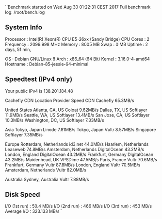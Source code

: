 ``Benchmark started on Wed Aug 30 01:22:31 CEST 2017
Full benchmark log: /root/bench.log

System Info
-----------
Processor       : Intel(R) Xeon(R) CPU E5-26xx (Sandy Bridge)
CPU Cores       : 2
Frequency       : 2099.998 MHz
Memory          : 8005 MB
Swap            : 0 MB
Uptime          : 2 days, 51 min,

OS              : Debian GNU/Linux 8
Arch            : x86_64 (64 Bit)
Kernel          : 3.16.0-4-amd64
Hostname        : Debian-85-jessie-64-minimal


Speedtest (IPv4 only)
---------------------
Your public IPv4 is 138.201.184.48

Cachefly CDN
Location                Provider        Speed
CDN                     Cachefly        65.3MB/s

United States
Atlanta, GA, US         Coloat          9.62MB/s
Dallas, TX, US          Softlayer       11.9MB/s
Seattle, WA, US         Softlayer       13.4MB/s
San Jose, CA, US        Softlayer       10.3MB/s
Washington, DC, US      Softlayer       7.33MB/s

Asia
Tokyo, Japan            Linode          7.81MB/s
Tokyo, Japan            Vultr           8.57MB/s
Singapore               Softlayer       7.35MB/s

Europe
Rotterdam, Netherlands  id3.net         44.0MB/s
Haarlem, Netherlands    Leaseweb        74.8MB/s
Amsterdam, Netherlands  DigitalOcean    43.2MB/s
London, England         DigitalOcean    43.2MB/s
Frankfurt, Germany      DigitalOcean    43.2MB/s
Maidenhead, UK          VPSDime         47.5MB/s
Paris, France           Vultr           70.6MB/s
Frankfurt, Germany      Vultr           87.8MB/s
London, England         Vultr           70.5MB/s
Amsterdam, Netherlands  Vultr           82.0MB/s

Australia
Sydney, Australia       Vultr   7.88MB/s


Disk Speed
----------
I/O (1st run)   : 50.4 MB/s
I/O (2nd run)   : 466 MB/s
I/O (3rd run)   : 453 MB/s
Average I/O     : 323.133 MB/s``
